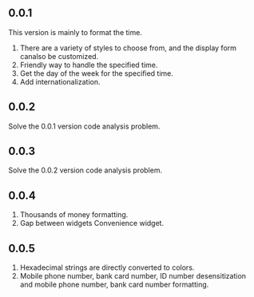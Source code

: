 ## 0.0.1

This version is mainly to format the time. 

1. There are a variety of styles to choose from, and the display form canalso be customized.
2. Friendly way to handle the specified time.
3. Get the day of the week for the specified time.
4. Add internationalization.

## 0.0.2
Solve the 0.0.1 version code analysis problem.

## 0.0.3
Solve the 0.0.2 version code analysis problem.

## 0.0.4
1. Thousands of money formatting. 
2. Gap between widgets Convenience widget.

## 0.0.5
1. Hexadecimal strings are directly converted to colors.
2. Mobile phone number, bank card number, ID number desensitization and mobile phone number, bank card number formatting.